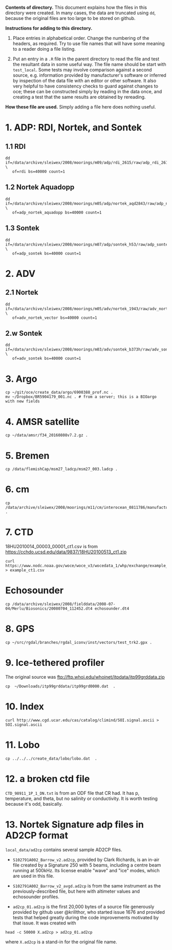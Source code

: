 **Contents of directory.** This document explains how the files in this
directory were created.  In many cases, the data are truncated using `dd`,
because the original files are too large to be stored on github.

**Instructions for adding to this directory.** 

1. Place entries in alphabetical order. Change the numbering of the headers, as
   required. Try to use file names that will have some meaning to a reader
   doing a file listing. 

2. Put an entry in a `.R` file in the parent directory to read the file and
   test the resultant data in some useful way. The file name should be start
with `test_local`.  Some tests may involve comparison against a second source,
e.g. information provided by manufacturer's software or inferred by inspection
of the data file with an editor or other software.  It also very helpful to
have consistency checks to guard against changes to oce; these can be
constructed simply by reading in the data once, and creating a test that the
same results are obtained by rereading.

**How these file are used.** Simply adding a file here does nothing useful.  

# 1. ADP: RDI, Nortek, and Sontek

## 1.1 RDI
```
dd if=/data/archive/sleiwex/2008/moorings/m09/adp/rdi_2615/raw/adp_rdi_2615.000 \
   of=rdi bs=40000 count=1
```

## 1.2 Nortek Aquadopp
```
dd if=/data/archive/sleiwex/2008/moorings/m05/adp/nortek_aqd2843/raw/adp_nortek_aqd2843.prf \
   of=adp_nortek_aquadopp bs=40000 count=1
```

## 1.3 Sontek
```
dd if=/data/archive/sleiwex/2008/moorings/m07/adp/sontek_h53/raw/adp_sontek_h53.adp \
   of=adp_sontek bs=40000 count=1
```



# 2. ADV

## 2.1 Nortek

```
dd if=/data/archive/sleiwex/2008/moorings/m05/adv/nortek_1943/raw/adv_nortek_1943.vec \
   of=adv_nortek_vector bs=40000 count=1
```

## 2.w Sontek

```
dd if=/data/archive/sleiwex/2008/moorings/m03/adv/sontek_b373h/raw/adv_sontek_b373h.adr \
   of=adv_sontek bs=40000 count=1
```



# 3. Argo

```
cp ~/git/oce/create_data/argo/6900388_prof.nc .
mv ~/Dropbox/BR5904179_001.nc . # from a server; this is a BIOargo with new fields
```


# 4. AMSR satellite

```
cp ~/data/amsr/f34_20160808v7.2.gz .
```


# 5. Bremen

```
cp /data/flemishCap/msm27_ladcp/msm27_003.ladcp .
```


# 6. cm

```
cp /data/archive/sleiwex/2008/moorings/m11/cm/interocean_0811786/manufacturer/cm_interocean_0811786.s4a.tab .
```

# 7. CTD

18HU2010014_00003_00001_ct1.csv is from https://cchdo.ucsd.edu/data/9837/18HU20100513_ct1.zip


```
curl https://www.nodc.noaa.gov/woce/woce_v3/wocedata_1/whp/exchange/example_ct1.csv > example_ct1.csv
```


# Echosounder

```
cp /data/archive/sleiwex/2008/fielddata/2008-07-04/Merlu/Biosonics/20080704_112452.dt4 echosounder.dt4
```

# 8. GPS

```
cp ~/src/rgdal/branches/rgdal_iconv/inst/vectors/test_trk2.gpx .
```

# 9. Ice-tethered profiler
The original source was ftp://ftp.whoi.edu/whoinet/itpdata/itp99grddata.zip
```
cp  ~/Downloads/itp99grddata/itp99grd0000.dat  .
```

# 10. Index

```
curl http://www.cgd.ucar.edu/cas/catalog/climind/SOI.signal.ascii > SOI.signal.ascii
```

# 11. Lobo

```
cp ../../../create_data/lobo/lobo.dat  .
```

# 12. a broken ctd file

`CTD_98911_1P_1_DN.txt` is from an ODF file that CR had. It has p, temperature,
and theta, but no salinity or conductivity. It is worth testing because it's
odd, basically.

# 13. Nortek Signature adp files in AD2CP format

`local_data/ad2cp` contains several sample AD2CP files.

* `S102791A002_Barrow_v2.ad2cp`, provided by Clark Richards, is an in-air file
  created by a Signature 250 with 5 beams, including a centre beam running at
  500kHz.  Its license enable "wave" and "ice" modes, which are used in this
  file.

* `S102791A002_Barrow_v2_avgd.ad2cp` is from the same instrument as the
  previously-described file, but here with altimeter values and echosounder
  profiles.

* `ad2cp_01.ad2cp` is the first 20,000 bytes of a source file generously
  provided by github user @krillthor, who started issue 1676 and provided tests
  that helped greatly during the code improvements motivated by that issue.  It
  was created with

```
head -c 50000 X.ad2cp > ad2cp_01.ad2cp
```

where `X.ad2cp` is a stand-in for the original file name.

